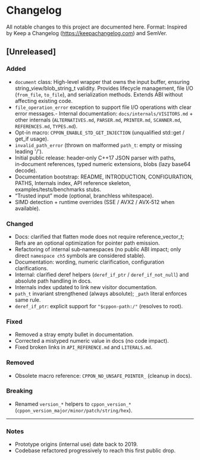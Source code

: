# Changelog

All notable changes to this project are documented here.
Format: Inspired by Keep a Changelog (https://keepachangelog.com) and SemVer.

## [Unreleased]

### Added
- `document` class: High-level wrapper that owns the input buffer, ensuring string_view/blob_string_t validity. Provides lifecycle management, file I/O (`from_file`, `to_file`), and serialization methods. Extends ABI without affecting existing code.
- `file_operation_error` exception to support file I/O operations with clear error messages.- Internal documentation: `docs/internals/VISITORS.md` + other internals (`ALTERNATIVES.md`, `PARSER.md`, `PRINTER.md`, `SCANNER.md`, `REFERENCES.md`, `TYPES.md`).
- Opt-in macro: `CPPON_ENABLE_STD_GET_INJECTION` (unqualified std::get / get_if usage).
- `invalid_path_error` (thrown on malformed `path_t`: empty or missing leading '/').
- Initial public release: header-only C++17 JSON parser with paths, in‑document references, typed numeric extensions, blobs (lazy base64 decode).
- Documentation bootstrap: README, INTRODUCTION, CONFIGURATION, PATHS, Internals index, API reference skeleton, examples/tests/benchmarks stubs.
- “Trusted input” mode (optional, branchless whitespace).
- SIMD detection + runtime overrides (SSE / AVX2 / AVX‑512 when available).

### Changed
- Docs: clarified that flatten mode does not require reference_vector_t; Refs are an optional optimization for pointer path emission.
- Refactoring of internal sub‑namespaces (no public ABI impact; only direct `namespace ch5` symbols are considered stable).
- Documentation: wording, numeric clarification, configuration clarifications.
- Internal: clarified deref helpers (`deref_if_ptr` / `deref_if_not_null`) and absolute path handling in docs.
- Internals index updated to link new visitor documentation.
- `path_t` invariant strengthened (always absolute); `_path` literal enforces same rule.
- `deref_if_ptr`: explicit support for `"$cppon-path:/"` (resolves to root).

### Fixed
- Removed a stray empty bullet in documentation.
- Corrected a mistyped numeric value in docs (no code impact).
- Fixed broken links in `API_REFERENCE.md` and `LITERALS.md`.

### Removed
- Obsolete macro reference: `CPPON_NO_UNSAFE_POINTER_` (cleanup in docs).

### Breaking
- Renamed `version_*` helpers to `cppon_version_*` (`cppon_version_major/minor/patch/string/hex`).

---

### Notes

- Prototype origins (internal use) date back to 2019.
- Codebase refactored progressively to reach this first public drop.
